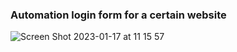 ### Automation login form for a certain website


![Screen Shot 2023-01-17 at 11 15 57](https://user-images.githubusercontent.com/109477059/212858376-eed72a48-b8c8-445f-b101-284066b29d13.png)
